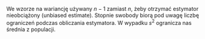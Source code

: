 We wzorze na wariancję używany $n-1$ zamiast $n$, żeby otrzymać estymator nieobciążony (unbiased estimate). Stopnie swobody biorą pod uwagę liczbę ograniczeń podczas obliczania estymatora. W wypadku $s^2$ ogranicza nas średnia z populacji.